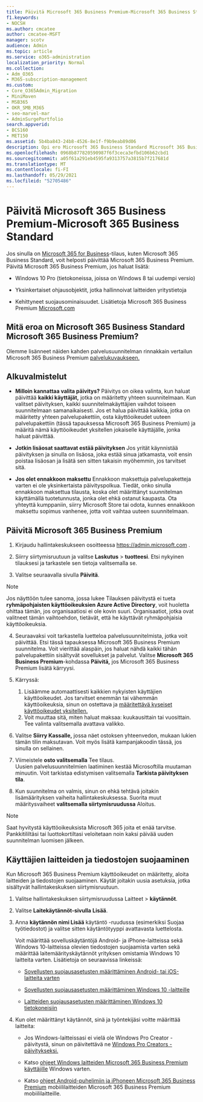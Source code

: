 ```yaml
---
title: Päivitä Microsoft 365 Business Premium-Microsoft 365 Business Standard
f1.keywords:
- NOCSH
ms.author: cmcatee
author: cmcatee-MSFT
manager: scotv
audience: Admin
ms.topic: article
ms.service: o365-administration
localization_priority: Normal
ms.collection:
- Adm_O365
- M365-subscription-management
ms.custom:
- Core_O365Admin_Migration
- MiniMaven
- MSB365
- OKR_SMB_M365
- seo-marvel-mar
- AdminSurgePortfolio
search.appverid:
- BCS160
- MET150
ms.assetid: 5b4ba843-24b8-4526-8e1f-f9b9eab89d06
description: Opi ero Microsoft 365 Business Standard Microsoft 365 Business Premium ja miten voit päivittää Microsoft 365 Business Premium.
ms.openlocfilehash: 0968b877820590987f6f3ceca3efbd106b62cbd1
ms.sourcegitcommit: a05f61a291eb4595fa9313757a3815b7f217681d
ms.translationtype: MT
ms.contentlocale: fi-FI
ms.lasthandoff: 05/29/2021
ms.locfileid: "52705486"
---
```

# <a name="upgrade-to-microsoft-365-business-premium-from-microsoft-365-business-standard"></a>Päivitä Microsoft 365 Business Premium-Microsoft 365 Business Standard

Jos sinulla on [Microsoft 365 for Business](https://products.office.com/compare-all-microsoft-office-products-4-column?activetab=tab:primaryr2)-tilaus, kuten Microsoft 365 Business Standard, voit helposti päivittää Microsoft 365 Business Premium. Päivitä Microsoft 365 Business Premium, jos haluat lisätä:

- Windows 10 Pro (tietokoneissa, joissa on Windows 8 tai uudempi versio)

- Yksinkertaiset ohjausobjektit, jotka hallinnoivat laitteiden yritystietoja

- Kehittyneet suojausominaisuudet.
Lisätietoja Microsoft 365 Business Premium [Microsoft.com](https://www.microsoft.com/microsoft-365/business)

## <a name="whats-the-difference-between-microsoft-365-business-standard-and-microsoft-365-business-premium"></a>Mitä eroa on Microsoft 365 Business Standard Microsoft 365 Business Premium?

Olemme lisänneet näiden kahden palvelusuunnitelman rinnakkain vertailun Microsoft 365 Business Premium [palvelukuvaukseen.](/office365/servicedescriptions/microsoft-365-service-descriptions/microsoft-365-business-service-description) 

## <a name="before-you-begin"></a>Alkuvalmistelut

- **Milloin kannattaa valita päivitys?** Päivitys on oikea valinta, kun haluat päivittää **kaikki käyttäjät,** jotka on määritetty yhteen suunnitelmaan. Kun valitset päivityksen, kaikki suunnitelmakäyttäjien vaihdot toiseen suunnitelmaan samanaikaisesti. Jos et halua päivittää kaikkia, jotka on määritetty yhteen palvelupakettiin, osta käyttöoikeudet uuteen palvelupakettiin [](../admin/manage/assign-licenses-to-users.md) (tässä tapauksessa Microsoft 365 Business Premium) ja määritä nämä käyttöoikeudet yksitellen jokaiselle käyttäjälle, jonka haluat päivittää.

- **Jotkin lisäosat saattavat estää päivityksen** Jos yrität käynnistää päivityksen ja sinulla on lisäosa, joka estää sinua jatkamasta, voit ensin poistaa lisäosan ja lisätä sen sitten takaisin myöhemmin, jos tarvitset sitä.

- **Jos olet ennakkoon maksettu** Ennakkoon maksettuja palvelupaketteja varten ei ole yksinkertaista päivityspolkua. Tiedät, onko sinulla ennakkoon maksettua tilausta, koska olet määrittänyt suunnitelman käyttämällä tuotetunnusta, jonka olet ehkä ostanut kaupasta. Ota yhteyttä kumppaniin, siirry Microsoft Store tai odota, kunnes ennakkoon maksettu sopimus vanhenee, jotta voit vaihtaa uuteen suunnitelmaan.

## <a name="upgrade-to-microsoft-365-business-premium"></a>Päivitä Microsoft 365 Business Premium

1. Kirjaudu hallintakeskukseen osoitteessa <a href="https://go.microsoft.com/fwlink/p/?linkid=837890" target="_blank">https://admin.microsoft.com</a> .

2. Siirry siirtymisruutuun ja valitse **Laskutus** \> **tuotteesi**. Etsi nykyinen tilauksesi ja tarkastele sen tietoja valitsemalla se.

3. Valitse seuraavalla sivulla **Päivitä**.

  > [!NOTE]
  > Jos näyttöön tulee sanoma, jossa lukee Tilauksen päivitystä ei tueta **ryhmäpohjaisten käyttöoikeuksien Azure Active Directory**, voit huoletta ohittaa tämän, jos organisaatiosi ei ole kovin suuri. Organisaatiot, jotka ovat valitneet tämän vaihtoehdon, tietävät, että he käyttävät ryhmäpohjaisia käyttöoikeuksia.

4. Seuraavaksi voit tarkastella luetteloa palvelusuunnitelmista, jotka voit päivittää. Etsi tässä tapauksessa Microsoft 365 Business Premium suunnitelma. Voit vierittää alaspäin, jos haluat nähdä kaikki tähän palvelupakettiin sisältyvät sovellukset ja palvelut. Valitse **Microsoft 365 Business Premium**-kohdassa **Päivitä,** jos Microsoft 365 Business Premium lisätä kärryysi.

5. Kärryssä:

    1. Lisäämme automaattisesti kaikkien nykyisten käyttäjien käyttöoikeudet. Jos tarvitset enemmän tai vähemmän käyttöoikeuksia, sinun on ostettava ja [määritettävä kyseiset käyttöoikeudet yksitellen.](../admin/manage/assign-licenses-to-users.md)  
    2. Voit muuttaa sitä, miten haluat maksaa: kuukausittain tai vuosittain. Tee valinta valitsemalla avattava valikko.

6. Valitse **Siirry Kassalle,** jossa näet ostoksen yhteenvedon, mukaan lukien tämän tilin maksutavan. Voit myös lisätä kampanjakoodin tässä, jos sinulla on sellainen.

7. Viimeistele **osto valitsemalla** Tee tilaus.\
Uusien palvelusuunnitelmien laatiminen kestää Microsoftilla muutaman minuutin. Voit tarkistaa edistymisen valitsemalla **Tarkista päivityksen tila**.

8. Kun suunnitelma on valmis, sinun on ehkä tehtävä joitakin lisämäärityksen vaiheita hallintakeskuksessa. Suorita muut määritysvaiheet **valitsemalla siirtymisruudussa** Aloitus.

> [!NOTE]
> Saat hyvitystä käyttöoikeuksista Microsoft 365 joita et enää tarvitse. Pankkitililtäsi tai luottokortiltasi veloitetaan noin kaksi päivää uuden suunnitelman luomisen jälkeen.
  
## <a name="protect-user-devices-and-files"></a>Käyttäjien laitteiden ja tiedostojen suojaaminen

Kun Microsoft 365 Business Premium käyttöoikeudet on määritetty, aloita laitteiden ja tiedostojen suojaaminen. Käytät joitakin uusia asetuksia, jotka sisältyvät hallintakeskuksen siirtymisruutuun.
  
1. Valitse hallintakeskuksen siirtymisruudussa Laitteet  \> **käytännöt**.

2. Valitse **Laitekäytännöt-sivulla** **Lisää**.

3. Anna **käytännön nimi Lisää** käytäntö -ruudussa (esimerkiksi Suojaa työtiedostot) ja valitse sitten käytäntötyyppi avattavasta luettelosta. 

    Voit määrittää sovelluskäytäntöjä Android- ja iPhone-laitteissa sekä Windows 10-laitteissa olevien tiedostojen suojaamista varten sekä määrittää laitemäärityskäytännöt yrityksen omistamia Windows 10 laitteita varten. Lisätietoja on seuraavissa linkeissä:

    - [Sovellusten suojausasetusten määrittäminen Android- tai iOS-laitteita varten](app-protection-settings-for-android-and-ios.md)

    - [Sovellusten suojausasetusten määrittäminen Windows 10 -laitteille](protection-settings-for-windows-10-devices.md)

    - [Laitteiden suojausasetusten määrittäminen Windows 10 tietokoneisiin](protection-settings-for-windows-10-pcs.md)

4. Kun olet määrittänyt käytännöt, sinä ja työntekijäsi voitte määrittää laitteita:

    - Jos Windows-laitteissasi ei vielä ole Windows Pro Creator -päivitystä, sinun on päivitettävä ne [Windows Pro Creators -päivitykseksi.](upgrade-to-windows-pro-creators-update.md)

    - Katso [ohjeet Windows laitteiden Microsoft 365 Business Premium käyttäjille](set-up-windows-devices.md) Windows varten.

    - Katso [ohjeet Android-puhelimiin ja iPhoneen Microsoft 365 Business Premium](set-up-mobile-devices.md) mobiililaitteiden Microsoft 365 Business Premium mobiililaitteille.